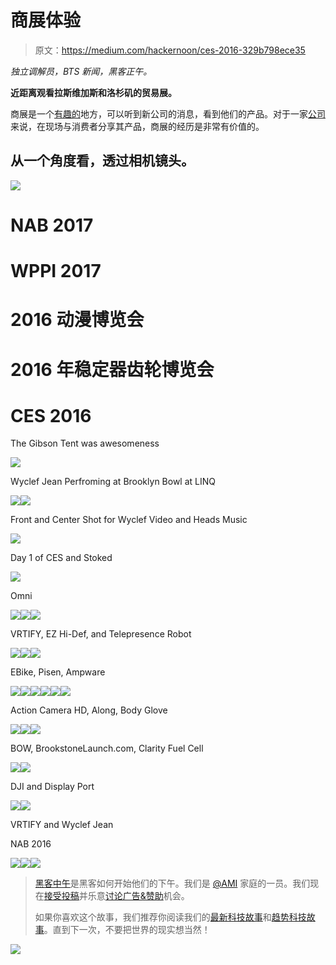 # 商展体验

> 原文：<https://medium.com/hackernoon/ces-2016-329b798ece35>

*独立调解员，BTS 新闻，黑客正午。*

**近距离观看拉斯维加斯和洛杉矶的贸易展。**

商展是一个[有趣的](https://hackernoon.com/tagged/interesting)地方，可以听到新公司的消息，看到他们的产品。对于一家[公司](https://hackernoon.com/tagged/company)来说，在现场与消费者分享其产品，商展的经历是非常有价值的。

## 从一个角度看，透过相机镜头。

![](img/fed692428afa3a15ce88510e62224bde.png)

# NAB 2017

# WPPI 2017

# 2016 动漫博览会

# 2016 年稳定器齿轮博览会

# CES 2016

The Gibson Tent was awesomeness

![](img/16e7fe157434d0dcd1f7fc0cedaa80e0.png)

Wyclef Jean Perfroming at Brooklyn Bowl at LINQ

![](img/79aee00668a79b0fce158a87a1176e45.png)![](img/ca9ffcdca1a8a8b8bcae9149582a981b.png)

Front and Center Shot for Wyclef Video and Heads Music

![](img/4c6c2e0ee66d0971b6579b5990fa324e.png)

Day 1 of CES and Stoked

![](img/ebd3521811e694757b37fedd8d9e541d.png)

Omni

![](img/96c3bab16623c399dfeb11f1d1b6ccd8.png)![](img/e377f3d19532e9fbe1f00fa4be5be08a.png)![](img/2b02b361c17e5a8972995bd6c29b3285.png)

VRTIFY, EZ Hi-Def, and Telepresence Robot

![](img/cac5d0ee1f2a7d8a91a274f05409a71d.png)![](img/7fb80fa3bd6117dd37a0c196de952f9c.png)![](img/750b4e4a9a558198dca360596e3bc6c6.png)

EBike, Pisen, Ampware

![](img/73d9548978d4e6bad050bb7de271ed7a.png)![](img/be870890d4fa4151e4899efbb64f7a58.png)![](img/226aa3eb491bce688c2cf6b38ac0ee24.png)![](img/1dc40c2ddd21d7219a4096b39cc99af7.png)![](img/75e15cd1c69c7885881639cd625a1049.png)![](img/cc903fbb894039b6069675ea6132903f.png)

Action Camera HD, Along, Body Glove

![](img/5bc636f6cb2a5e536d7a6acbff39f8a2.png)![](img/adc52c6093e3816c2c49ef4a6d978989.png)![](img/35657cadbd8e582e157eb9f7afb08028.png)

BOW, BrookstoneLaunch.com, Clarity Fuel Cell

![](img/f731451717ff8b8c47fa5b086b0a92d4.png)![](img/e51933baf9659e51f705b2f267d888ca.png)

DJI and Display Port

![](img/53f87774e3cbd598a6326ddee72de16f.png)![](img/b5127dbd354c380c68936e8cacc79014.png)

VRTIFY and Wyclef Jean

NAB 2016

[![](img/50ef4044ecd4e250b5d50f368b775d38.png)](http://bit.ly/HackernoonFB)[![](img/979d9a46439d5aebbdcdca574e21dc81.png)](https://goo.gl/k7XYbx)[![](img/2930ba6bd2c12218fdbbf7e02c8746ff.png)](https://goo.gl/4ofytp)

> [黑客中午](http://bit.ly/Hackernoon)是黑客如何开始他们的下午。我们是 [@AMI](http://bit.ly/atAMIatAMI) 家庭的一员。我们现在[接受投稿](http://bit.ly/hackernoonsubmission)并乐意[讨论广告&赞助](mailto:partners@amipublications.com)机会。
> 
> 如果你喜欢这个故事，我们推荐你阅读我们的[最新科技故事](http://bit.ly/hackernoonlatestt)和[趋势科技故事](https://hackernoon.com/trending)。直到下一次，不要把世界的现实想当然！

[![](img/be0ca55ba73a573dce11effb2ee80d56.png)](https://goo.gl/Ahtev1)